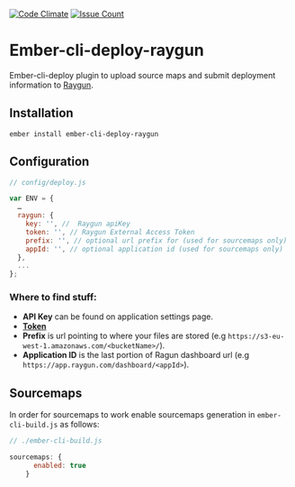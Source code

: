 [![Code Climate](https://codeclimate.com/github/aklkv/ember-cli-deploy-raygun/badges/gpa.svg)](https://codeclimate.com/github/aklkv/ember-cli-deploy-raygun)
[![Issue Count](https://codeclimate.com/github/aklkv/ember-cli-deploy-raygun/badges/issue_count.svg)](https://codeclimate.com/github/aklkv/ember-cli-deploy-raygun)
# Ember-cli-deploy-raygun

Ember-cli-deploy plugin to upload source maps and submit deployment information to [Raygun](http://raygun.com).

## Installation

`ember install ember-cli-deploy-raygun`

## Configuration

```javascript
// config/deploy.js

var ENV = {
  …
  raygun: {
    key: '', //  Raygun apiKey
    token: '', // Raygun External Access Token
    prefix: '', // optional url prefix for (used for sourcemaps only)
    appId: '', // optional application id (used for sourcemaps only)
  },
  ...
};

```

### Where to find stuff:

* **API Key** can be found on application settings page.
* [**Token**](https://raygun.com/docs/workflow/external-access-token)
* **Prefix** is url pointing to where your files are stored (e.g `https://s3-eu-west-1.amazonaws.com/<bucketName>/`).
* **Application ID** is the last portion of Ragun dashboard url (e.g `https://app.raygun.com/dashboard/<appId>`).

## Sourcemaps

In order for sourcemaps to work enable sourcemaps generation in `ember-cli-build.js` as follows:

```javascript
// ./ember-cli-build.js

sourcemaps: {
      enabled: true
    }

```
